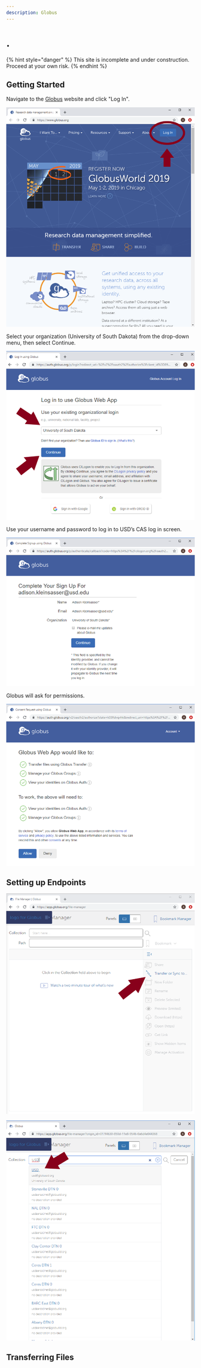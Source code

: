 ```yaml
---
description: Globus
---
```


# .

{% hint style="danger" %}
This site is incomplete and under construction.  Proceed at your own risk.
{% endhint %}

## Getting Started

Navigate to the [Globus](https://www.globus.org/) website and click "Log In".

![](../.gitbook/assets/dtn1.png)

Select your organization \(University of South Dakota\) from the drop-down menu, then select Continue. 

![](../.gitbook/assets/dtn2.png)

Use your username and password to log in to USD’s CAS log in screen.

![](../.gitbook/assets/dtn3%20%281%29.png)

Globus will ask for permissions.

![](../.gitbook/assets/dtn4.png)



## Setting up Endpoints

![](../.gitbook/assets/dtn5.png)



![](../.gitbook/assets/dtn6.png)



## Transferring Files



